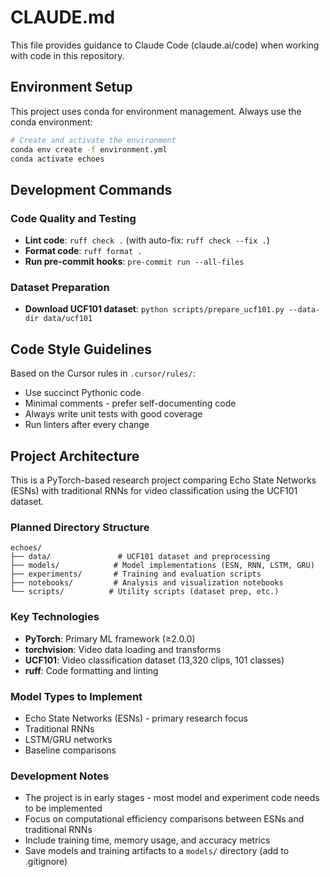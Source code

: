 # CLAUDE.md

This file provides guidance to Claude Code (claude.ai/code) when working with code in this repository.

## Environment Setup

This project uses conda for environment management. Always use the conda environment:

```bash
# Create and activate the environment
conda env create -f environment.yml
conda activate echoes
```

## Development Commands

### Code Quality and Testing
- **Lint code**: `ruff check .` (with auto-fix: `ruff check --fix .`)
- **Format code**: `ruff format .`
- **Run pre-commit hooks**: `pre-commit run --all-files`

### Dataset Preparation
- **Download UCF101 dataset**: `python scripts/prepare_ucf101.py --data-dir data/ucf101`

## Code Style Guidelines

Based on the Cursor rules in `.cursor/rules/`:
- Use succinct Pythonic code
- Minimal comments - prefer self-documenting code
- Always write unit tests with good coverage
- Run linters after every change

## Project Architecture

This is a PyTorch-based research project comparing Echo State Networks (ESNs) with traditional RNNs for video classification using the UCF101 dataset.

### Planned Directory Structure
```
echoes/
├── data/               # UCF101 dataset and preprocessing
├── models/            # Model implementations (ESN, RNN, LSTM, GRU)
├── experiments/       # Training and evaluation scripts
├── notebooks/         # Analysis and visualization notebooks
└── scripts/          # Utility scripts (dataset prep, etc.)
```

### Key Technologies
- **PyTorch**: Primary ML framework (≥2.0.0)
- **torchvision**: Video data loading and transforms
- **UCF101**: Video classification dataset (13,320 clips, 101 classes)
- **ruff**: Code formatting and linting

### Model Types to Implement
- Echo State Networks (ESNs) - primary research focus
- Traditional RNNs
- LSTM/GRU networks
- Baseline comparisons

### Development Notes
- The project is in early stages - most model and experiment code needs to be implemented
- Focus on computational efficiency comparisons between ESNs and traditional RNNs
- Include training time, memory usage, and accuracy metrics
- Save models and training artifacts to a `models/` directory (add to .gitignore)